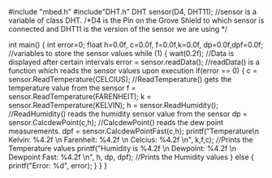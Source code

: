 #include "mbed.h"
#include"DHT.h"
DHT sensor(D4, DHT11); //sensor is a variable of class DHT. 
/*D4 is the Pin on the Grove Shield to which sensor is connected and 
  DHT11 is the version of the sensor we are using */

int main()
{
    int error=0; 
    float h=0.0f, c=0.0f, f=0.0f,k=0.0f, dp=0.0f,dpf=0.0f; //variables to store the sensor values
    while (1) 
    {
        wait(0.2f); //Data is displayed after certain intervals
        error = sensor.readData(); //readData() is a function which reads the sensor values upon execution
            if(error == 0)
            {
                c = sensor.ReadTemperature(CELCIUS); //ReadTemperature() gets the temperature value from the sensor
                f = sensor.ReadTemperature(FARENHEIT); 
                k = sensor.ReadTemperature(KELVIN);
                h = sensor.ReadHumidity(); //ReadHumidity() reads the humidity sensor value from the sensor
                dp = sensor.CalcdewPoint(c,h); //CalcdewPoint() reads the dew point measurements.
                dpf = sensor.CalcdewPointFast(c,h);
                printf("Temperature\n Kelvin: %4.2f \n Farenheit: %4.2f \n Celcius: %4.2f \n", k,f,c); //Prints the Temperature values
                printf("Humidity is %4.2f \n Dewpoint: %4.2f \n Dewpoint Fast: %4.2f \n", h, dp, dpf); //Prints the Humidity values
            }
            else 
            {
                printf("Error: %d", error); 
            }
    }
}
